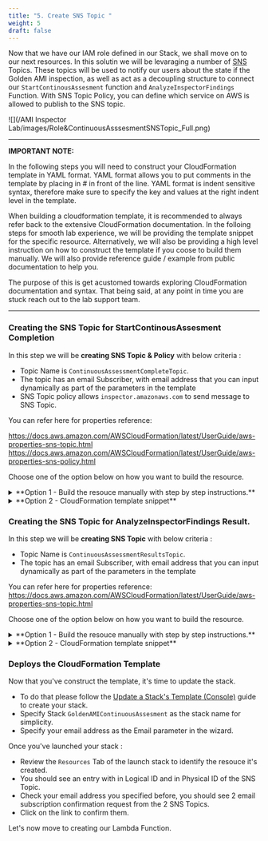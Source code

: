 ```yaml
---
title: "5. Create SNS Topic "
weight: 5
draft: false
---
```


Now that we have our IAM role defined in our Stack, we shall move on to our next resources.
In this solutin we will be levaraging a number of [SNS](https://docs.aws.amazon.com/sns/latest/dg/welcome.html) Topics. These topics will be used to notify our users about the state if the Golden AMI inspection, as well as act as a decoupling structure to connect our `StartContinousAssesment` function and `AnalyzeInspectorFindings` Function. With SNS Topic Policy, you can define which service on AWS is allowed to publish to the SNS topic.

![](/AMI Inspector Lab/images/Role&ContinuousAsssesmentSNSTopic_Full.png)

---

**IMPORTANT NOTE:**

In the following steps you will need to construct your CloudFormation template in YAML format.
YAML format allows you to put comments in the template by placing in # in front of the line.
YAML format is indent sensitive syntax, therefore make sure to specify the key and values at the right indent level in the template.

When building a cloudformation template, it is recommended to always refer back to the extensive CloudFormation documentation.
In the folloing steps for smooth lab experience, we will be providing the template snippet for the specific resource.
Alternatively, we will also be providing a high level instruction on how to construct the template if you coose to build them manually. We will also provide reference guide / example from public documentation to help you. 
    
The purpose of this is get acustomed towards exploring CloudFormation documentation and syntax.
That being said, at any point in time you are stuck reach out to the lab support team.

---

### Creating the SNS Topic for StartContinousAssesment Completion

In this step we will be **creating SNS Topic & Policy** with below criteria :
    
* Topic Name is `ContinuousAssessmentCompleteTopic`.
* The topic has an email Subscriber, with email address that you can input dynamically as part of the parameters in the template
* SNS Topic policy allows `inspector.amazonaws.com` to send message to SNS Topic.

You can refer here for properties reference: 

https://docs.aws.amazon.com/AWSCloudFormation/latest/UserGuide/aws-properties-sns-topic.html
https://docs.aws.amazon.com/AWSCloudFormation/latest/UserGuide/aws-properties-sns-policy.html

Choose one of the option below on how you want to build the resource.
 
<details><summary>**Option 1 - Build the resouce manually with step by step instructions.**</summary>
<p>    
      
  * Open your notepad / text editor, edit the file named  `GoldenAMIContinuousAssesment.yml`.
  * Create a `Parameters` section, and under it create a new parameter named `Email` with type `String`.
  * Right under the previous resource, still inside the `Resources:` section do the following.
  * Create a resource named `ContinuousAssessmentCompleteTopic` of type `AWS::SNS::Topic`.
  * In the `Properties` section create a `TopicName` and put in `ContinuousAssessmentCompleteTopic` as it's value.
  * In the `Properties` section create a `Subscription` and create a Item with key named `Protocol` and `email` as it's value.
  * Under the same Item, create a new key called `Endpoint` and reference the `Email` Parameters you crated earlier in the step using !Ref intrinsic function. Reference : https://docs.aws.amazon.com/AWSCloudFormation/latest/UserGuide/intrinsic-function-reference-ref.html
  * Create another resource named `ContinuousAssessmentCompleteTopicPolicy` of type `AWS::SNS::TopicPolicy`.  
  * In the `Properties` section create a `PolicyDocument` and allow service `inspector.amazonaws.com` to do action `sns:Publish` on all resource. Reference : https://docs.aws.amazon.com/AWSCloudFormation/latest/UserGuide/aws-properties-sns-policy.html
  * In the `Properties` section create a `Topics` and Reference the SNS Topic we just created in this step using !Ref intrinsic function. Reference : https://docs.aws.amazon.com/AWSCloudFormation/latest/UserGuide/intrinsic-function-reference-ref.html

  Notice that we are creating SNSTopic policy and allowing AWS Inspector service to publish message to the topic. This is an additional security construct that you can take advantage on to allow isolation between services.

</p>
</details>


<details><summary>**Option 2 - CloudFormation template snippet**</summary>

    
```
    Parameters: 
      Email: 
        Type: String
```
**READ >>** Below snippet must be specified within `Resources:` section of the cloudformation template

```
      ContinuousAssessmentCompleteTopic: 
        Type: "AWS::SNS::Topic"
        Properties:
          TopicName: ContinuousAssessmentCompleteTopic
          Subscription:
            - Endpoint: !Ref Email
              Protocol: "email"
      ContinuousAssessmentCompleteTopicPolicy: 
        Properties: 
          PolicyDocument: 
            Id: MyTopicPolicy
            Statement: 
              - 
                Action: "sns:Publish"
                Effect: Allow
                Principal: 
                  Service: inspector.amazonaws.com
                Resource: "*"
                Sid: My-statement-id
            Version: "2012-10-17"
          Topics: 
            - !Ref "ContinuousAssessmentCompleteTopic"
        Type: "AWS::SNS::TopicPolicy"
```

</details>



### Creating the SNS Topic for AnalyzeInspectorFindings Result.
    
In this step we will be **creating SNS Topic** with below criteria :
    
* Topic Name is `ContinuousAssessmentResultsTopic`.
* The topic has an email Subscriber, with email address that you can input dynamically as part of the parameters in the template

You can refer here for properties reference: 
https://docs.aws.amazon.com/AWSCloudFormation/latest/UserGuide/aws-properties-sns-topic.html

Choose one of the option below on how you want to build the resource.
 
<details><summary>**Option 1 - Build the resouce manually with step by step instructions.**</summary>
<p>  

  * Open your notepad / text editor, edit the file named  `GoldenAMIContinuousAssesment.yml`.
  * Right under the previous resource, still inside the `Resources:` section do the following.
  * Create a resource named `ContinuousAssessmentResultsTopic` of type `AWS::SNS::Topic`.
  * In the `Properties` section create a `TopicName` and put in `ContinuousAssessmentResultsTopic` as it's value
  * In the `Properties` section create a `Subscription` and create a Item with key named `Protocol` and `email` as it's value.
  * Under the same Item, create a new key called `Endpoint` and reference the `Email` Parameters you crated earlier in the previous step using !Ref intrinsic function. Reference : https://docs.aws.amazon.com/AWSCloudFormation/latest/UserGuide/intrinsic-function-reference-ref.html

</p>
</details>

<details><summary>**Option 2 - CloudFormation template snippet**</summary>

**READ >>** Below snippet must be specified within `Resources:` section of the cloudformation template.

```
      ContinuousAssessmentResultsTopic: 
        Type: "AWS::SNS::Topic"
        Properties:
          TopicName: ContinuousAssessmentResultsTopic
          Subscription:
            - Endpoint: !Ref Email
              Protocol: "email"
```
</details>

### Deploys the CloudFormation Template

Now that you've construct the template, it's time to update the stack. 
    
* To do that please follow the [Update a Stack's Template (Console)](https://docs.aws.amazon.com/AWSCloudFormation/latest/UserGuide/using-cfn-updating-stacks-get-template.html#using-cfn-updating-stacks-get-stack.CON) guide to create your stack.
* Specify Stack `GoldenAMIContinuousAssesment` as the stack name for simplicity.
* Specify your email address as the Email parameter in the wizard.
    
Once you've launched your stack :

* Review the `Resources` Tab of the launch stack to identify the resouce it's created. 
* You should see an entry with in Logical ID and in Physical ID of the SNS Topic.
* Check your email address you specified before, you should see 2 email subscription confirmation request from the 2 SNS Topics. 
* Click on the link to confirm them.

Let's now move to creating our Lambda Function.